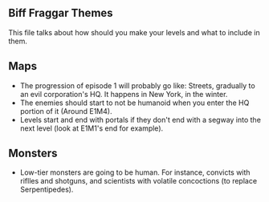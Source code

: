 ## Biff Fraggar Themes
This file talks about how should you make your levels and what to include in them.
## Maps
- The progression of episode 1 will probably go like: Streets, gradually to an evil corporation's HQ. It happens in New York, in the winter.
- The enemies should start to not be humanoid when you enter the HQ portion of it (Around E1M4).
- Levels start and end with portals if they don't end with a segway into the next level (look at E1M1's end for example).
## Monsters
- Low-tier monsters are going to be human. For instance, convicts with riflles and shotguns, and scientists with volatile concoctions (to replace Serpentipedes).
